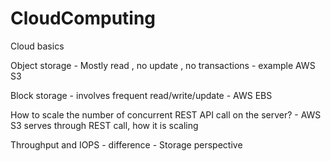 # CloudComputing

Cloud basics

Object storage - Mostly read , no update , no transactions - example AWS S3

Block storage - involves frequent read/write/update - AWS EBS

How to scale the number of concurrent REST API call on the server? - AWS S3 serves through REST call, how it is scaling

Throughput and IOPS - difference - Storage perspective




